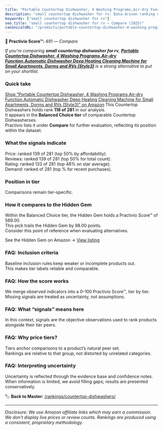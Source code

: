 ```yaml
---
title: "Portable Countertop Dishwasher, 4 Washing Programs,Air-dry Function,Automatic Dishwasher Deep Heating Cleaning Machine for Small Apartments, Dorms and RVs (Style3)"
description: "small countertop dishwasher for rv: Data-driven ranking using the Practivio Score™. Positioned by quality, value, demand, findability, momentum."
keywords: ["small countertop dishwasher for rv"]
seo_title: "small countertop dishwasher for rv — Compare (2025)"
canonicalURL: "/products/portable-countertop-dishwasher-4-washing-programsair-dry-functionautomatic-dishwasher-deep-heating-cleaning-machine-for-small-apartments-dorms-and-rvs-style3-B09XX918GS/"
---
```


**🛒 Practivio Score™:** 491 — _Compare_


*If you're comparing **small countertop dishwasher for rv**, **[Portable Countertop Dishwasher, 4 Washing Programs,Air-dry Function,Automatic Dishwasher Deep Heating Cleaning Machine for Small Apartments, Dorms and RVs (Style3)](https://www.amazon.com/dp/B09XX918GS?tag=practivio-20)** is a strong alternative to put on your shortlist.*
### Quick take
[Shop “Portable Countertop Dishwasher, 4 Washing Programs,Air-dry Function,Automatic Dishwasher Deep Heating Cleaning Machine for Small Apartments, Dorms and RVs (Style3)” on Amazon](https://www.amazon.com/dp/B09XX918GS?tag=practivio-20)
This Countertop Dishwashers holds rank **118 of 281** in our analysis.  
It appears in the **Balanced Choice tier** of comparable Countertop Dishwasherses.  
Practivio lists it under **Compare** for further evaluation, reflecting its position within the dataset.

### What the signals indicate
Price: ranked 139 of 281 (top 50% by affordability).  
Reviews: ranked 139 of 281 (top 50% for total count).  
Rating: ranked 133 of 281 (top 48% on star average).  
Demand: ranked  of 281 (top % for recent purchases).

### Position in tier
Comparisons remain tier-specific.

### How it compares to the Hidden Gem
Within the Balanced Choice tier, the Hidden Gem holds a Practivio Score™ of 589.00.  
This pick trails the Hidden Gem by 98.00 points.  
Consider this point of reference when evaluating alternatives.  

See the Hidden Gem on Amazon → [View listing](https://www.amazon.com/dp/B0CSFQ4WRP?tag=practivio-20)

### FAQ: Inclusion criteria
Baseline inclusion rules keep weaker or incomplete products out.  
This makes tier labels reliable and comparable.

### FAQ: How the score works
We merge observed indicators into a 0–100 Practivio Score™, tier by tier.  
Missing signals are treated as uncertainty, not assumptions.

### FAQ: What “signals” means here
In this context, signals are the objective observations used to rank products alongside their tier peers.

### FAQ: Why price tiers?
Tiers anchor comparisons to a product’s natural peer set.  
Rankings are relative to that group, not distorted by unrelated categories.

### FAQ: Interpreting uncertainty
Uncertainty is reflected through the evidence base and confidence notes.  
When information is limited, we avoid filling gaps; results are presented conservatively.

<!-- Missing template for Compare/CompareWithinPriceClass -->


🏷️ **Back to Master:** [/rankings/countertop-dishwashers/](/rankings/countertop-dishwashers/)

---
_Disclosure: We use Amazon affiliate links which may earn a commission. We don’t display live prices or review counts. Rankings are produced using a consistent, proprietary methodology._
